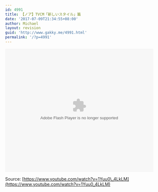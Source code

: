 ```yaml
---
id: 4991
title: 【ノア】TVCM「新しいスタイル」篇
date: '2017-07-09T21:34:55+08:00'
author: Michael
layout: revision
guid: 'http://www.gakky.me/4991.html'
permalink: '/?p=4991'
---
```


<embed align="middle" height="400" src="http://player.youku.com/player.php/sid/XMjg3OTgyNjMyOA==/v.swf" type="application/x-shockwave-flash" width="480"></embed>

Source: [https://www.youtube.com/watch?v=1Yuu0\_4LkLM](https://www.youtube.com/watch?v=1Yuu0_4LkLM)
